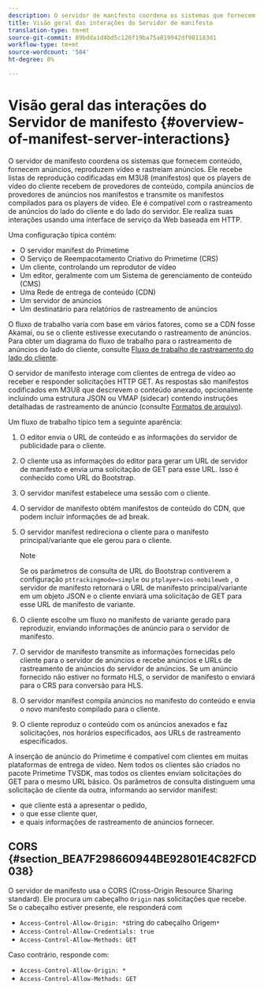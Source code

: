 ```yaml
---
description: O servidor de manifesto coordena os sistemas que fornecem conteúdo, fornecem anúncios, reproduzem vídeo e rastreiam anúncios. Ele recebe listas de reprodução codificadas em M3U8 (manifestos) que os players de vídeo do cliente recebem de provedores de conteúdo, compila anúncios de provedores de anúncios nos manifestos e transmite os manifestos compilados para os players de vídeo. Ele é compatível com o rastreamento de anúncios do lado do cliente e do lado do servidor. Ele realiza suas interações usando uma interface de serviço da Web baseada em HTTP.
title: Visão geral das interações do Servidor de manifesto
translation-type: tm+mt
source-git-commit: 89bdda1d4bd5c126f19ba75a819942df901183d1
workflow-type: tm+mt
source-wordcount: '584'
ht-degree: 0%

---
```



# Visão geral das interações do Servidor de manifesto {#overview-of-manifest-server-interactions}

O servidor de manifesto coordena os sistemas que fornecem conteúdo, fornecem anúncios, reproduzem vídeo e rastreiam anúncios. Ele recebe listas de reprodução codificadas em M3U8 (manifestos) que os players de vídeo do cliente recebem de provedores de conteúdo, compila anúncios de provedores de anúncios nos manifestos e transmite os manifestos compilados para os players de vídeo. Ele é compatível com o rastreamento de anúncios do lado do cliente e do lado do servidor. Ele realiza suas interações usando uma interface de serviço da Web baseada em HTTP.

Uma configuração típica contém:

* O servidor manifest do Primetime
* O Serviço de Reempacotamento Criativo do Primetime (CRS)
* Um cliente, controlando um reprodutor de vídeo
* Um editor, geralmente com um Sistema de gerenciamento de conteúdo (CMS)
* Uma Rede de entrega de conteúdo (CDN)
* Um servidor de anúncios
* Um destinatário para relatórios de rastreamento de anúncios

O fluxo de trabalho varia com base em vários fatores, como se a CDN fosse Akamai, ou se o cliente estivesse executando o rastreamento de anúncios. Para obter um diagrama do fluxo de trabalho para o rastreamento de anúncios do lado do cliente, consulte [Fluxo de trabalho de rastreamento do lado do cliente](/help/primetime-ad-insertion/~old-msapi-topics/ms-at-effectiveness/notvsdk-csat-overview.md#section_cst_flow).

O servidor de manifesto interage com clientes de entrega de vídeo ao receber e responder solicitações HTTP GET. As respostas são manifestos codificados em M3U8 que descrevem o conteúdo anexado, opcionalmente incluindo uma estrutura JSON ou VMAP (sidecar) contendo instruções detalhadas de rastreamento de anúncio (consulte [Formatos de arquivo](/help/primetime-ad-insertion/~old-msapi-topics/ms-list-file-formats/ms-api-file-formats.md)).

Um fluxo de trabalho típico tem a seguinte aparência:

1. O editor envia o URL de conteúdo e as informações do servidor de publicidade para o cliente.
1. O cliente usa as informações do editor para gerar um URL de servidor de manifesto e envia uma solicitação de GET para esse URL. Isso é conhecido como URL do Bootstrap.
1. O servidor manifest estabelece uma sessão com o cliente.
1. O servidor de manifesto obtém manifestos de conteúdo do CDN, que podem incluir informações de ad break.
1. O servidor manifest redireciona o cliente para o manifesto principal/variante que ele gerou para o cliente.

   >[!NOTE]
   >
   >Se os parâmetros de consulta de URL do Bootstrap contiverem a configuração `pttrackingmode=simple` ou `ptplayer=ios-mobileweb` , o servidor de manifesto retornará o URL de manifesto principal/variante em um objeto JSON e o cliente enviará uma solicitação de GET para esse URL de manifesto de variante.

1. O cliente escolhe um fluxo no manifesto de variante gerado para reproduzir, enviando informações de anúncio para o servidor de manifesto.
1. O servidor de manifesto transmite as informações fornecidas pelo cliente para o servidor de anúncios e recebe anúncios e URLs de rastreamento de anúncios do servidor de anúncios. Se um anúncio fornecido não estiver no formato HLS, o servidor de manifesto o enviará para o CRS para conversão para HLS.
1. O servidor manifest compila anúncios no manifesto do conteúdo e envia o novo manifesto compilado para o cliente.
1. O cliente reproduz o conteúdo com os anúncios anexados e faz solicitações, nos horários especificados, aos URLs de rastreamento especificados.

A inserção de anúncio do Primetime é compatível com clientes em muitas plataformas de entrega de vídeo. Nem todos os clientes são criados no pacote Primetime TVSDK, mas todos os clientes enviam solicitações do GET para o mesmo URL básico. Os parâmetros de consulta distinguem uma solicitação de cliente da outra, informando ao servidor manifest:

* que cliente está a apresentar o pedido,
* o que esse cliente quer,
* e quais informações de rastreamento de anúncios fornecer.

## CORS {#section_BEA7F298660944BE92801E4C82FCD038}

O servidor de manifesto usa o CORS (Cross-Origin Resource Sharing standard). Ele procura um cabeçalho `Origin` nas solicitações que recebe. Se o cabeçalho estiver presente, ele responderá com

* `Access-Control-Allow-Origin: *`string do cabeçalho Origem`*`
* `Access-Control-Allow-Credentials: true`
* `Access-Control-Allow-Methods: GET`

Caso contrário, responde com:

* `Access-Control-Allow-Origin: *`
* `Access-Control-Allow-Methods: GET`